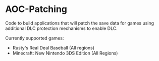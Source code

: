 # AOC-Patching

Code to build applications that will patch the save data for games using additional DLC protection mechanisms to enable DLC.

Currently supported games:

- Rusty's Real Deal Baseball (All regions)
- Minecraft: New Nintendo 3DS Edition (All Regions)